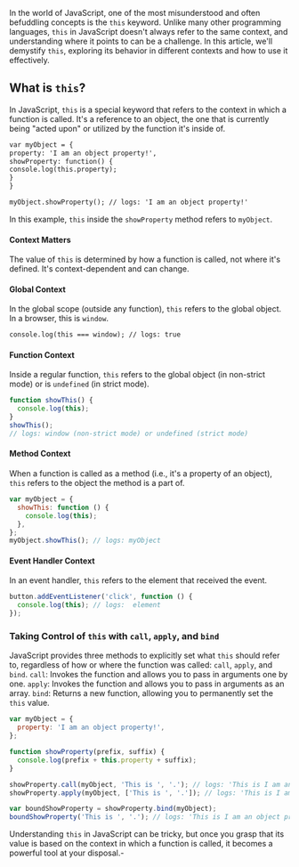 In the world of JavaScript, one of the most misunderstood and often befuddling concepts is the `this` keyword. Unlike many other programming languages, `this` in JavaScript doesn't always refer to the same context, and understanding where it points to can be a challenge. In this article, we'll demystify `this`, exploring its behavior in different contexts and how to use it effectively.

## What is `this`?

In JavaScript, `this` is a special keyword that refers to the context in which a function is called. It's a reference to an object, the one that is currently being "acted upon" or utilized by the function it's inside of.

```markdown
var myObject = {
property: 'I am an object property!',
showProperty: function() {
console.log(this.property);
}
}
```

```markdown
myObject.showProperty(); // logs: 'I am an object property!'
```

In this example, `this` inside the `showProperty` method refers to `myObject`.

#### Context Matters

The value of `this` is determined by how a function is called, not where it's defined. It's context-dependent and can change.

#### Global Context

In the global scope (outside any function), `this` refers to the global object. In a browser, this is `window`.

```markdown
console.log(this === window); // logs: true
```

#### Function Context

Inside a regular function, `this` refers to the global object (in non-strict mode) or is `undefined` (in strict mode).

```javascript
function showThis() {
  console.log(this);
}
showThis();
// logs: window (non-strict mode) or undefined (strict mode)
```

#### Method Context

When a function is called as a method (i.e., it's a property of an object), `this` refers to the object the method is a part of.

```javascript
var myObject = {
  showThis: function () {
    console.log(this);
  },
};
myObject.showThis(); // logs: myObject
```

#### Event Handler Context

In an event handler, `this` refers to the element that received the event.

```javascript
button.addEventListener('click', function () {
  console.log(this); // logs:  element
});
```

### Taking Control of `this` with `call`, `apply`, and `bind`

JavaScript provides three methods to explicitly set what `this` should refer to, regardless of how or where the function was called: `call`, `apply`, and `bind`.
`call`: Invokes the function and allows you to pass in arguments one by one.
`apply`: Invokes the function and allows you to pass in arguments as an array.
`bind`: Returns a new function, allowing you to permanently set the `this` value.

```javascript
var myObject = {
  property: 'I am an object property!',
};

function showProperty(prefix, suffix) {
  console.log(prefix + this.property + suffix);
}

showProperty.call(myObject, 'This is ', '.'); // logs: 'This is I am an object property.'
showProperty.apply(myObject, ['This is ', '.']); // logs: 'This is I am an object property.'

var boundShowProperty = showProperty.bind(myObject);
boundShowProperty('This is ', '.'); // logs: 'This is I am an object property.'
```

Understanding `this` in JavaScript can be tricky, but once you grasp that its value is based on the context in which a function is called, it becomes a powerful tool at your disposal.-
